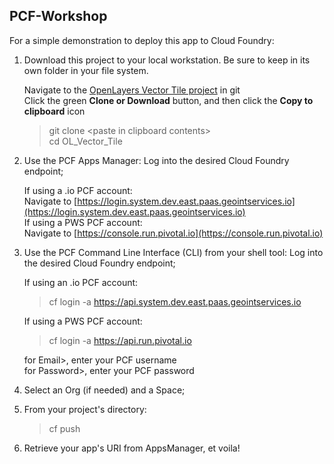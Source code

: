 ## PCF-Workshop

For a simple demonstration to deploy this app to Cloud Foundry:

1. Download this project to your local workstation. Be sure to keep in its own folder in your file system.

   Navigate to the [OpenLayers Vector Tile project](https://github.com/lnguyen2341/OL_Vector_Tile) in git  
   Click the green **Clone or Download** button, and then click the **Copy to clipboard** icon  
   > git clone \<paste in clipboard contents\>  
   > cd OL_Vector_Tile

2. Use the PCF Apps Manager: Log into the desired Cloud Foundry endpoint;

   If using a .io PCF account:  
      Navigate to [https://login.system.dev.east.paas.geointservices.io](https://login.system.dev.east.paas.geointservices.io)   
   If using a PWS PCF account:   
      Navigate to [https://console.run.pivotal.io](https://console.run.pivotal.io)

3. Use the PCF Command Line Interface (CLI) from your shell tool: Log into the desired Cloud Foundry endpoint;

   If using an .io PCF account:  
   > cf login -a https://api.system.dev.east.paas.geointservices.io

   If using a PWS PCF account:  
   > cf login -a https://api.run.pivotal.io

   for Email>, enter your PCF username  
   for Password>, enter your PCF password  

4. Select an Org (if needed) and a Space;
5. From your project's directory:  
   > cf push
6. Retrieve your app's URI from AppsManager, et voila!
